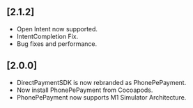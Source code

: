 ## [2.1.2]
- Open Intent now supported.
- IntentCompletion Fix.
- Bug fixes and performance.


## [2.0.0]
- DirectPaymentSDK is now rebranded as PhonePePayment.
- Now install PhonePePayment from Cocoapods.
- PhonePePayment now supports M1 Simulator Architecture.
